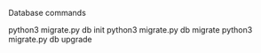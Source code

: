 Database commands

python3 migrate.py db init
python3 migrate.py db migrate
python3 migrate.py db upgrade